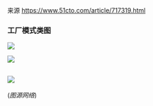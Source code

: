 来源 https://www.51cto.com/article/717319.html
### 工厂模式类图

![](https://s6.51cto.com/oss/202208/29/2669b071368a62f5a4b1974c215c942d54af51.png)

![](https://s8.51cto.com/oss/202208/29/b6302e58686f7ab109f991c512e77607c56a6d.png)

![](https://s5.51cto.com/oss/202208/29/96ba0c0042e646ed8383039dd7ff56deb9d6d1.png)
-----------
(*图源网络*)
